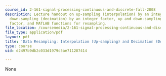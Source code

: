```yaml
---
course_id: 2-161-signal-processing-continuous-and-discrete-fall-2008
description: Lecture handout on up-sampling (interpolation) by an integer factor,
  down-sampling (decimation) by an integer factor, up and down-sampling with a non-integer
  factor, and MATLAB functions for resampling.
file_location: /coursemedia/2-161-signal-processing-continuous-and-discrete-fall-2008/d2497b9db2c033d1979c5ae711287414_updownsampling.pdf
file_type: application/pdf
layout: pdf
title: 'Data Resampling: Interpolation (Up-sampling) and Decimation (Down-sampling)'
type: course
uid: d2497b9db2c033d1979c5ae711287414

---
```

None